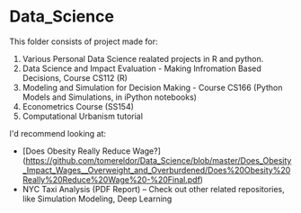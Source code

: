 # Data_Science
This folder consists of project made for:
1. Various Personal Data Science realated projects in R and python. 
2. Data Science and Impact Evaluation - Making Infromation Based Decisions, Course CS112 (R)
3. Modeling and Simulation for Decision Making - Course CS166 (Python Models and Simulations, in iPython notebooks)
4. Econometrics Course (SS154)
5. Computational Urbanism tutorial

I'd recommend looking at:
- [Does Obesity Really Reduce Wage?] (https://github.com/tomereldor/Data_Science/blob/master/Does_Obesity_Impact_Wages__Overweight_and_Overburdened/Does%20Obesity%20Really%20Reduce%20Wage%20-%20Final.pdf)
- NYC Taxi Analysis (PDF Report)
– Check out other related repositories, like Simulation Modeling, Deep Learning
